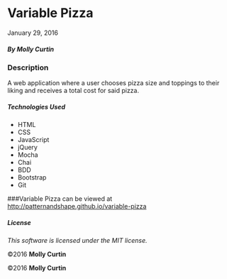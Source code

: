 # Variable Pizza

January 29, 2016

##### By Molly Curtin

### Description

A web application where a user chooses pizza size and toppings to their liking and receives a total cost for said pizza.

##### Technologies Used

* HTML
* CSS
* JavaScript
* jQuery
* Mocha
* Chai
* BDD
* Bootstrap
* Git

###Variable Pizza can be viewed at http://patternandshape.github.io/variable-pizza

##### License

*This software is licensed under the MIT license.*

&copy;2016 **Molly Curtin**

&copy;2016 **Molly Curtin**
